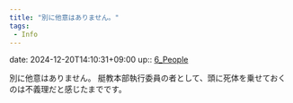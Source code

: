 ```yaml
---
title: "別に他意はありません。"
tags:
 - Info
---
```


date: 2024-12-20T14:10:31+09:00
up:: [6_People](../Bar/Novel/Nacaria/6_People.md)

別に他意はありません。
艇教本部執行委員の者として、頭に死体を乗せておくのは不義理だと感じたまでです。